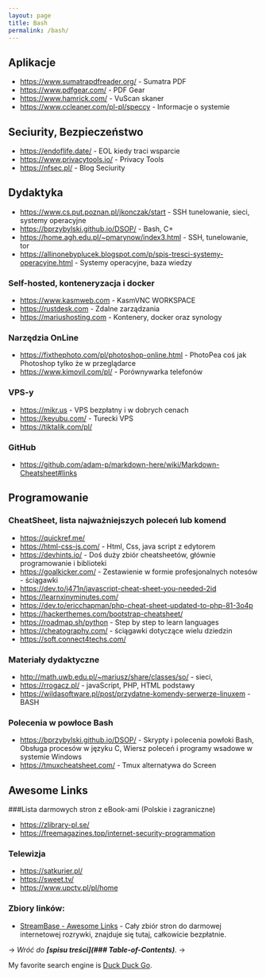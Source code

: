 ```yaml
---
layout: page
title: Bash
permalink: /bash/
---
```


## Aplikacje 
- <https://www.sumatrapdfreader.org/> - Sumatra PDF
- <https://www.pdfgear.com/> - PDF Gear
- <https://www.hamrick.com/> - VuScan skaner
- <https://www.ccleaner.com/pl-pl/speccy> - Informacje o systemie 

## Seciurity, Bezpieczeństwo 
- <https://endoflife.date/> - EOL kiedy traci wsparcie
- <https://www.privacytools.io/> - Privacy Tools
- <https://nfsec.pl/> - Blog Seciurity 

## Dydaktyka
- <https://www.cs.put.poznan.pl/jkonczak/start> - SSH tunelowanie, sieci, systemy operacyjne
- <https://bprzybylski.github.io/DSOP/> - Bash, C+
- <https://home.agh.edu.pl/~pmarynow/index3.html> - SSH, tunelowanie, tor
- <https://allinonebyplucek.blogspot.com/p/spis-tresci-systemy-operacyjne.html> - Systemy operacyjne, baza wiedzy  

### Self-hosted, konteneryzacja i docker
- <https://www.kasmweb.com> - KasmVNC WORKSPACE
- <https://rustdesk.com> - Zdalne zarządzania 
- <https://mariushosting.com> - Kontenery, docker oraz synology

### Narzędzia OnLine

- <https://fixthephoto.com/pl/photoshop-online.html> - PhotoPea coś jak Photoshop tylko że w przeglądarce  
- <https://www.kimovil.com/pl/> - Porównywarka telefonów

### VPS-y 

- <https://mikr.us> - VPS bezpłatny i w dobrych cenach
- <https://keyubu.com/> - Turecki VPS 
- <https://tiktalik.com/pl/>

### GitHub
- <https://github.com/adam-p/markdown-here/wiki/Markdown-Cheatsheet#links>


## Programowanie
### CheatSheet, lista najważniejszych poleceń lub komend
- <https://quickref.me/> 
- <https://html-css-js.com/> - Html, Css, java script z edytorem 
- <https://devhints.io/> - Doś duży zbiór cheatsheetów, głównie programowanie i biblioteki
- <https://goalkicker.com/> - Zestawienie w formie profesjonalnych notesów - ściągawki 
- <https://dev.to/j471n/javascript-cheat-sheet-you-needed-2id>
- <https://learnxinyminutes.com/>
- <https://dev.to/ericchapman/php-cheat-sheet-updated-to-php-81-3o4p>
- <https://hackerthemes.com/bootstrap-cheatsheet/>
- <https://roadmap.sh/python> - Step by step to learn languages
- <https://cheatography.com/> - ściągawki dotyczące wielu dziedzin 
- <https://soft.connect4techs.com/>

### Materiały dydaktyczne

- http://math.uwb.edu.pl/~mariusz/share/classes/so/ - sieci, 
- https://rrogacz.pl/ - javaScript, PHP, HTML podstawy 
- https://wildasoftware.pl/post/przydatne-komendy-serwerze-linuxem - BASH


### Polecenia w powłoce Bash

- <https://bprzybylski.github.io/DSOP/> - Skrypty i polecenia powłoki Bash, Obsługa procesów w języku C, Wiersz poleceń i programy wsadowe w systemie Windows
- <https://tmuxcheatsheet.com/> - Tmux alternatywa do Screen 

## Awesome Links
###Lista darmowych stron z eBook-ami (Polskie i zagraniczne)
- <https://zlibrary-pl.se/>
- <https://freemagazines.top/internet-security-programmation>

### Telewizja
- <https://satkurier.pl/>
- <https://sweet.tv/>
- <https://www.upctv.pl/pl/home>



### Zbiory linków:
- [StreamBase - Awesome Links](https://web.archive.org/web/20231109152144/https://rentry.co/streambase/#pobieranie-materia%C5%82%C3%B3w-wideo-programy-i-sposoby)  - Cały zbiór stron do darmowej internetowej rozrywki, znajduje się tutaj, całkowicie bezpłatnie.

-> *Wróć do **[spisu treści](### Table-of-Contents)**.* ->

My favorite search engine is [Duck Duck Go](https://duckduckgo.com).

